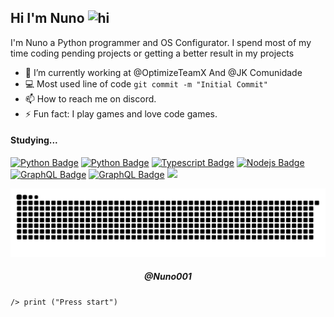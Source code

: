 ## Hi I'm Nuno <img src="https://user-images.githubusercontent.com/1303154/88677602-1635ba80-d120-11ea-84d8-d263ba5fc3c0.gif" width="28px" alt="hi">

I'm Nuno a Python programmer and OS Configurator. I spend most of my time coding pending projects or getting a better result in my projects
  

- 🔭 I’m currently working at @OptimizeTeamX And @JK Comunidade
- :computer: Most used line of code `git commit -m "Initial Commit"`
- 📫 How to reach me on discord.
- ⚡ Fun fact: I play games and love code games.


#### Studying...

<!-- TODO: Make technologies links takes you to repositories -->

[![Python Badge](https://img.shields.io/badge/-Python-61DBFB?style=for-the-badge&labelColor=black&logo=python&logoColor=61DBFB)](#) [![Python Badge](https://img.shields.io/badge/-mysql-F0DB4F?style=for-the-badge&labelColor=black&logo=mysql&logoColor=F0DB4F)](#) [![Typescript Badge](https://img.shields.io/badge/-django-007acc?style=for-the-badge&labelColor=black&logo=django&logoColor=007acc)](#) [![Nodejs Badge](https://img.shields.io/badge/-Lua-3C873A?style=for-the-badge&labelColor=black&logo=lua&logoColor=3C873A)](#) [![GraphQL Badge](https://img.shields.io/badge/-ubuntu-e535ab?style=for-the-badge&labelColor=black&logo=ubuntu&logoColor=e535ab)](#) [![GraphQL Badge](https://img.shields.io/badge/-linux-9400D3?style=for-the-badge&labelColor=black&logo=linux&logoColor=e535ab)](#) </a>
  <a href="https://discord.gg/2DjtfTGar4">
    <img
      align=""
      src="https://img.shields.io/badge/Discord-1C1C1C?style=for-the-badge&logo=discord&logoColor=00FFFF">
  </a>


  </a>

![Snake animation](https://github.com/LMS5413/LMS5413/blob/output/github-contribution-grid-snake.svg)
<h5 align="center">@Nuno001</h5>


  </a>

  </a>
  
    /> print ("Press start")
  </a>
</p>
